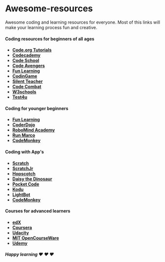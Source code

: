 # Awesome-resources

Awesome coding and learning resources for everyone.
Most of this links will make your learning process fun and creative.

<h4> Coding resources for beginners of all ages <h4>
<ul>
<li> <a href="https://code.org/" target="_blank"> Code.org Tutorials </a> </li>
<li> <a href="https://www.codecademy.com/" target="_blank"> Codecademy </a> </li>
<li> <a href="https://www.codeschool.com/" target="_blank"> Code School </a> </li>
<li> <a href="https://www.codeavengers.com/" target="_blank"> Code Avengers </a> </li>
<li> <a href="http://www.funlearning.com/" target="_blank"> Fun Learning </a> </li>
<li> <a href="https://www.codingame.com/" target="_blank"> CodinGame </a> </li>
<li> <a href="http://silentteacher.toxicode.fr/" target="_blank"> Silent Teacher </a> </li>
<li> <a href="https://codecombat.com/" target="_blank"> Code Combat </a> </li>
<li> <a href="http://www.w3schools.com/" target="_blank"> W3schools </a> </li>
<li> <a href="https://www.test4u.eu/" target="_blank"> Test4u </a> </li>
</ul>

<h4> Coding for younger beginners <h4>
<ul>
<li> <a href="http://www.funlearning.com/" target="_blank"> Fun Learning </a> </li>
<li> <a href="https://coderdojo.com/" target="_blank"> CoderDojo </a> </li>
<li> <a href="https://www.robomindacademy.com/" target="_blank"> RoboMind Academy </a> </li>
<li> <a href="https://www.allcancode.com/" target="_blank"> Run Marco </a> </li>
<li> <a href="https://www.playcodemonkey.com/" target="_blank"> CodeMonkey </a> </li>
</ul>
<h4> Coding with App's <h4>
<ul> 
<li> <a href="https://scratch.mit.edu/" target="_blank"> Scratch </a> </li>
<li> <a href="http://www.scratchjr.org/" target="_blank"> ScratchJr </a> </li>
<li> <a href="https://www.gethopscotch.com/" target="_blank">  Hopscotch </a> </li>
<li> <a href="http://www.daisythedinosaur.com/" target="_blank">  Daisy the Dinosaur </a> </li>
<li> <a href="https://share.catrob.at/pocketcode/" target="_blank">  Pocket Code </a> </li>
<li> <a href="http://www.kodugamelab.com/" target="_blank"> Kodu </a> </li>
<li> <a href="http://lightbot.com/hocflash.html" target="_blank"> LightBot </a> </li>
<li> <a href="https://www.playcodemonkey.com/" target="_blank"> CodeMonkey </a> </li>
</ul>
<h4> Courses for advanced learners <h4>
<ul>
<li> <a href="https://www.edx.org/course-list/allschools/computer-science/allcourses" target="_blank"> edX </a> </li>
<li> <a href="https://www.coursera.org/courses?orderby=upcoming&cats=cs-programming" target="_blank"> Coursera </a> </li>
<li> <a href="https://www.udacity.com/courses#!/all" target="_blank"> Udacity </a> </li>
<li> <a href="http://ocw.mit.edu/courses/electrical-engineering-and-computer-science/" target="_blank"> MIT OpenCourseWare </a> </li>
<li> <a href="https://www.udemy.com/courses/" target="_blank"> Udemy </a> </li>
</ul>
<h5> Happy learning ♥ ♥ ♥<h5>

